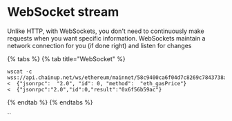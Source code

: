 # WebSocket stream

Unlike HTTP, with WebSockets, you don't need to continuously make requests when you want specific information. WebSockets maintain a network connection for you (if done right) and listen for changes

{% tabs %}
{% tab title="WebSocket" %}
```
wscat -c wss://api.chainup.net/ws/ethereum/mainnet/58c9400ca6f04d7c8269c7843738aedd
<  {"jsonrpc":  "2.0", "id": 0, "method":  "eth_gasPrice"}
<  {"jsonrpc":"2.0","id":0,"result":"0x6f56b59ac"}
```
{% endtab %}
{% endtabs %}

``
